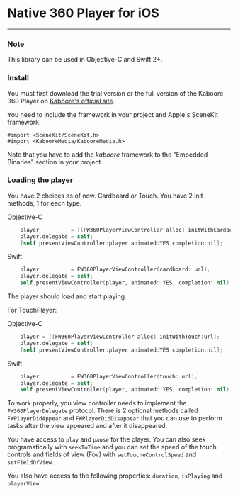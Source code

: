 # Native 360 Player for iOS
---

### Note

This library can be used in Objedtive-C and Swift 2+.

### Install

You must first download the trial version or the full version of the Kaboore 360 Player on
[Kaboore's official site](http://kaboore.com/#products).

You need to include the framework in your project and Apple's SceneKit framework.

	#import <SceneKit/SceneKit.h>
	#import <KabooreMedia/KabooreMedia.h>

Note that you have to add the _kaboore_ framework to the "Embedded Binaries" section in your project.

### Loading the player

You have 2 choices as of now. Cardboard or Touch. You have 2 init methods, 1 for each type.

Objective-C

```objective-c
	player          = [[FW360PlayerViewController alloc] initWithCardboard:url];
	player.delegate = self;
	[self presentViewController:player animated:YES completion:nil];
```

Swift

```swift
	player          = FW360PlayerViewController(cardboard: url);
	player.delegate = self;
	self.presentViewController(player, animated: YES, completion: nil);
```

The player should load and start playing

For TouchPlayer:	

Objective-C 

```objective-c
	player = [[FW360PlayerViewController alloc] initWithTouch:url];
	player.delegate = self;
	[self presentViewController:player animated:YES completion:nil];
```

Swift
	
```swift
	player          = FW360PlayerViewController(touch: url);
	player.delegate = self;
	self.presentViewController(player, animated: YES, completion: nil);
```	

To work properly, you view controller needs to implement the `FW360PlayerDelegate` protocol. There is 2 optional methods called `FWPlayerDidAppear` and `FWPlayerDidDisappear` that you can use to perform tasks after the view appeared and after it disappeared.

You have access to `play` and `pause` for the player. You can also seek programatically with `seekToTime` and you can set the speed of the touch controls and fields of view (Fov) with `setToucheControlSpeed` and `setFieldOfView`.

You also have access to the following properties: `duration`, `isPlaying` and `playerView`.